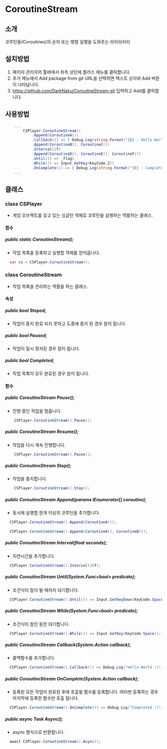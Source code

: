 # CoroutineStream

## 소개
코루틴들(Coroutines)의 순차 또는 병렬 실행을 도와주는 라이브러리

## 설치방법
1. 패키지 관리자의 툴바에서 좌측 상단에 플러스 메뉴를 클릭합니다.
2. 추가 메뉴에서 Add package from git URL을 선택하면 텍스트 상자와 Add 버튼이 나타납니다.
3. https://github.com/DarkNaku/CoroutineStream.git 입력하고 Add를 클릭합니다.

## 사용방법

```csharp
    ...
        CSPlayer.CoroutineStream()
            .Append(CoroutineA())
            .Callback(() => { Debug.Log(string.Format("{0} : Hello World !", Time.time)); })
            .Append(CoroutineB(), CoroutineC())
            .Interval(2f)
            .Append(CoroutineD(), CoroutineE(), CoroutineF())
            .Until(() => _flag)
            .While(() => Input.GetKey(KeyCode.Z))
            .OnComplete(() => { Debug.Log(string.Format("{0} : Completed !!!", Time.time)); });
    ...
```

## 클래스 

### class CSPlayer

- 게임 오브젝트를 갖고 있는 싱글턴 객체로 코루틴을 실행하는 역활하는 클래스.



#### 함수

##### public static CoroutineStream();

- 작업 목록을 등록하고 실행할 객체를 얻어옵니다.

```csharp
  var cs = CSPlayer.CoroutineStream();
```

### class CoroutineStream

- 작업 목록을 관리하는 역활을 하는 클래스.

#### 속성

##### public bool Stoped;

* 작업이 중지 완료 되지 못하고 도중에 중지 된 경우 참이 됩니다.

##### public bool Paused;

* 작업이 일시 정지된 경우 참이 됩니다.

##### public bool Completed;

* 작업 목록이 모두 완료된 경우 참이 됩니다.

#### 함수

##### public CoroutineStream Pause();

- 진행 중인 작업을 멈춥니다.

```csharp
    CSPlayer.CoroutineStream().Pause();
```

##### public CoroutineStream Resume();

- 작업을 다시 계속 진행합니다.

```csharp
    CSPlayer.CoroutineStream().Pause();
```

##### public CoroutineStream Stop();

- 작업을 중지합니다.

```csharp
    CSPlayer.CoroutineStream().Stop();
```

##### public CoroutineStream Append(params IEnumerator[] coroutine);

- 동시에 실행할 한개 이상의 코루틴을 추가합니다.

```csharp
  CSPlayer.CoroutineStream().Append(CoroutineA());
    
  CSPlayer.CoroutineStream().Append(CoroutineA(), CoroutineB());
```

##### public CoroutineStream Interval(float seconds);

- 지연시간을 추가합니다.

```csharp
  CSPlayer.CoroutineStream().Interval(10f);
```

##### public CoroutineStream Until(System.Func\<bool> predicate);

- 조건식이 참이 될 때까지 대기합니다.

```csharp
  CSPlayer.CoroutineStream().Until(() => Input.GetKeyDown(KeyCode.Space));
```

##### public CoroutineStream While(System.Func\<bool> predicate);

- 조건식이 참인 동안 대기합니다.

```csharp
  CSPlayer.CoroutineStream().While(() => Input.GetKey(KeyCode.Space));
```

##### public CoroutineStream Callback(System.Action callback);

- 콜백함수를 추가합니다.

```csharp
  CSPlayer.CoroutineStream().Callback(() => Debug.Log("Hello World !!!));
```

##### public CoroutineStream OnComplete(System.Action callback);

- 등록된 모든 작업이 완료된 후에 호출될 함수를 등록합니다. 여러번 등록하는 경우 마지막에 등록한 함수만 호출 됩니다.

```csharp
  CSPlayer.CoroutineStream().OnComplete(() => Debug.Log("Completed !!!));
```

##### public async Task Async();

- async 형식으로 반환합니다.

```csharp
  await CSPlayer.CoroutineStream().Async();
```
